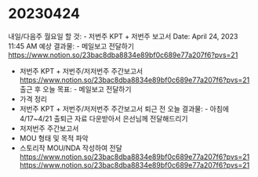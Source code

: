 # 20230424

내일/다음주 월요일 할 것: - 저번주 KPT  + 저번주 보고서
Date: April 24, 2023 11:45 AM
예상 결과물: - 메일보고 전달하기
https://www.notion.so/23bac8dba8834e89bf0c689e77a207f6?pvs=21
- 저번주 KPT  + 저번주/저저번주 주간보고서
https://www.notion.so/23bac8dba8834e89bf0c689e77a207f6?pvs=21
출근 후 오늘 목표: - 메일보고 전달하기
- 가격 정리 
- 저번주 KPT  + 저번주/저저번주 주간보고서
퇴근 전 오늘 결과물: - 아침에 4/17~4/21 출퇴근 자료 다운받아서 은선님께 전달해드리기
- 저저번주 주간보고서
- MOU 형태 및 목적 파악
- 스토리작 MOU/NDA 작성하여 전달
https://www.notion.so/23bac8dba8834e89bf0c689e77a207f6?pvs=21
https://www.notion.so/23bac8dba8834e89bf0c689e77a207f6?pvs=21
